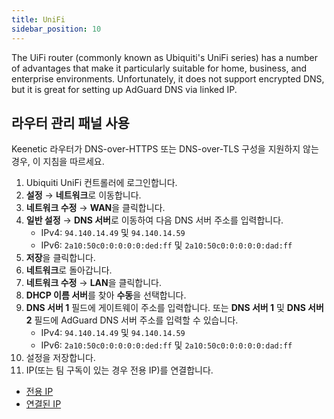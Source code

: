 ```yaml
---
title: UniFi
sidebar_position: 10
---
```


The UiFi router (commonly known as Ubiquiti's UniFi series) has a number of advantages that make it particularly suitable for home, business, and enterprise environments. Unfortunately, it does not support encrypted DNS, but it is great for setting up AdGuard DNS via linked IP.

## 라우터 관리 패널 사용

Keenetic 라우터가 DNS-over-HTTPS 또는 DNS-over-TLS 구성을 지원하지 않는 경우, 이 지침을 따르세요.

1. Ubiquiti UniFi 컨트롤러에 로그인합니다.
2. **설정** → **네트워크**로 이동합니다.
3. **네트워크 수정** → **WAN**을 클릭합니다.
4. **일반 설정** → **DNS 서버**로 이동하여 다음 DNS 서버 주소를 입력합니다.
   - IPv4: `94.140.14.49` 및 `94.140.14.59`
   - IPv6: `2a10:50c0:0:0:0:0:ded:ff` 및 `2a10:50c0:0:0:0:0:dad:ff`
5. **저장**을 클릭합니다.
6. **네트워크**로 돌아갑니다.
7. **네트워크 수정** → **LAN**을 클릭합니다.
8. **DHCP 이름 서버**를 찾아 **수동**을 선택합니다.
9. **DNS 서버 1** 필드에 게이트웨이 주소를 입력합니다. 또는 **DNS 서버 1** 및 **DNS 서버 2** 필드에 AdGuard DNS 서버 주소를 입력할 수 있습니다.
   - IPv4: `94.140.14.49` 및 `94.140.14.59`
   - IPv6: `2a10:50c0:0:0:0:0:ded:ff` 및 `2a10:50c0:0:0:0:0:dad:ff`
10. 설정을 저장합니다.
11. IP(또는 팀 구독이 있는 경우 전용 IP)를 연결합니다.

- [전용 IP](private-dns/connect-devices/other-options/dedicated-ip.md)
- [연결된 IP](private-dns/connect-devices/other-options/linked-ip.md)
